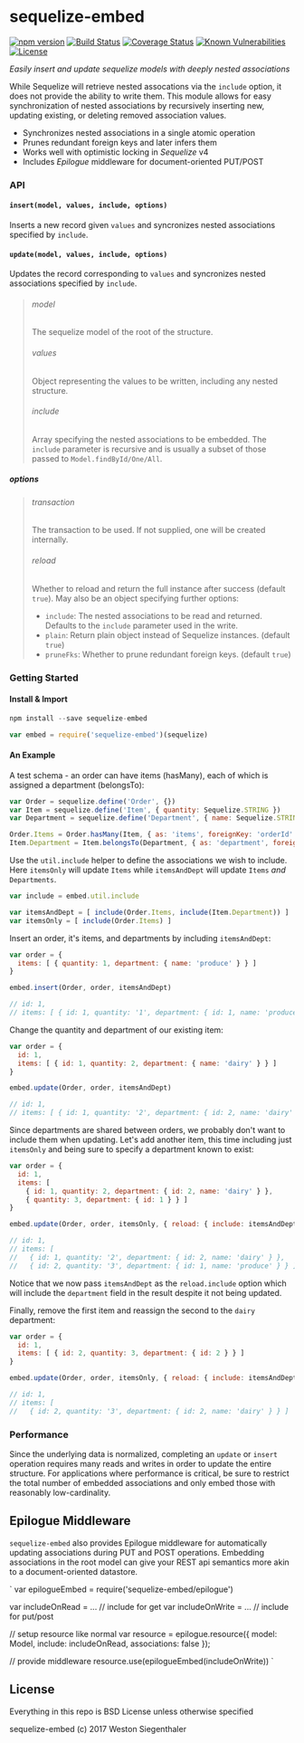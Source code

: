 # sequelize-embed

[![npm version](https://badge.fury.io/js/sequelize-embed.svg)](https://www.npmjs.com/package/sequelize-embed)
[![Build Status](https://travis-ci.org/Wsiegenthaler/sequelize-embed.svg?branch=master)](https://travis-ci.org/Wsiegenthaler/sequelize-embed)
[![Coverage Status](https://coveralls.io/repos/github/Wsiegenthaler/sequelize-embed/badge.svg?branch=master)](https://coveralls.io/github/Wsiegenthaler/sequelize-embed?branch=master)
[![Known Vulnerabilities](https://snyk.io/test/github/wsiegenthaler/sequelize-embed/badge.svg)](https://snyk.io/test/github/wsiegenthaler/sequelize-embed)
[![License](https://img.shields.io/badge/License-BSD%203--Clause-blue.svg)](https://opensource.org/licenses/BSD-3-Clause)

*Easily insert and update sequelize models with deeply nested associations*


While Sequelize will retrieve nested assocations via the `include` option, it does not provide the ability to write them. This module allows for easy synchronization of nested associations by recursively inserting new, updating existing, or deleting removed association values.

* Synchronizes nested associations in a single atomic operation
* Prunes redundant foreign keys and later infers them
* Works well with optimistic locking in *Sequelize* v4
* Includes *Epilogue* middleware for document-oriented PUT/POST

### API

#### `insert(model, values, include, options)`

Inserts a new record given `values` and syncronizes nested associations specified by `include`.

#### `update(model, values, include, options)`

Updates the record corresponding to `values` and syncronizes nested associations specified by `include`.

> ###### model
>
> The sequelize model of the root of the structure.
>
> ###### values
>
> Object representing the values to be written, including any nested structure.
>
> ###### include
>
> Array specifying the nested associations to be embedded. The `include` parameter is recursive and is usually a subset of those passed to `Model.findById/One/All`.

##### options

> ###### transaction
> 
> The transaction to be used. If not supplied, one will be created internally.
>
> ###### reload
> 
> Whether to reload and return the full instance after success (default `true`). May also be an object specifying further options:
> 
> * `include`: The nested associations to be read and returned. Defaults to the `include` parameter used in the write.
> * `plain`: Return plain object instead of Sequelize instances. (default `true`)
> * `pruneFks`: Whether to prune redundant foreign keys. (default `true`)
>

### Getting Started

#### Install & Import

```javascript
npm install --save sequelize-embed
```

```javascript
var embed = require('sequelize-embed')(sequelize)
```

#### An Example

A test schema - an order can have items (hasMany), each of which is assigned a department (belongsTo):

```javascript
var Order = sequelize.define('Order', {})
var Item = sequelize.define('Item', { quantity: Sequelize.STRING })
var Department = sequelize.define('Department', { name: Sequelize.STRING })

Order.Items = Order.hasMany(Item, { as: 'items', foreignKey: 'orderId' })
Item.Department = Item.belongsTo(Department, { as: 'department', foreignKey: 'deptId' })`
```

Use the `util.include` helper to define the associations we wish to include. Here `itemsOnly` will update `Items` while `itemsAndDept` will update `Items` *and* `Departments`.

```javascript
var include = embed.util.include

var itemsAndDept = [ include(Order.Items, include(Item.Department)) ]
var itemsOnly = [ include(Order.Items) ]
```

Insert an order, it's items, and departments by including `itemsAndDept`:

```javascript
var order = {
  items: [ { quantity: 1, department: { name: 'produce' } } ]
}

embed.insert(Order, order, itemsAndDept)

// id: 1,
// items: [ { id: 1, quantity: '1', department: { id: 1, name: 'produce' } } ]
```

Change the quantity and department of our existing item:

```javascript
var order = {
  id: 1,
  items: [ { id: 1, quantity: 2, department: { name: 'dairy' } } ]
}

embed.update(Order, order, itemsAndDept)

// id: 1,
// items: [ { id: 1, quantity: '2', department: { id: 2, name: 'dairy' } } ]
```

Since departments are shared between orders, we probably don't want to include them when updating. Let's add another item, this time including just `itemsOnly` and being sure to specify a department known to exist:

```javascript
var order = {
  id: 1,
  items: [
    { id: 1, quantity: 2, department: { id: 2, name: 'dairy' } },
    { quantity: 3, department: { id: 1 } } ]
}

embed.update(Order, order, itemsOnly, { reload: { include: itemsAndDept } })

// id: 1,
// items: [
//   { id: 1, quantity: '2', department: { id: 2, name: 'dairy' } },
//   { id: 2, quantity: '3', department: { id: 1, name: 'produce' } } ]
```

Notice that we now pass `itemsAndDept` as the `reload.include` option which will include the `department` field in the result despite it not being updated.

Finally, remove the first item and reassign the second to the `dairy` department:

```javascript
var order = {
  id: 1,
  items: [ { id: 2, quantity: 3, department: { id: 2 } } ]
}

embed.update(Order, order, itemsOnly, { reload: { include: itemsAndDept } })

// id: 1,
// items: [
//   { id: 2, quantity: '3', department: { id: 2, name: 'dairy' } } ]
```

### Performance

Since the underlying data is normalized, completing an `update` or `insert` operation requires many reads and writes in order to update the entire structure. For applications where performance is critical, be sure to restrict the total number of embedded associations and only embed those with reasonably low-cardinality.

## Epilogue Middleware


`sequelize-embed` also provides Epilogue middleware for automatically updating associations during PUT and POST operations. Embedding associations in the root model can give your REST api semantics more akin to a document-oriented datastore.

`
var epilogueEmbed = require('sequelize-embed/epilogue')

var includeOnRead = ...  // include for get
var includeOnWrite = ... // include for put/post

// setup resource like normal
var resource = epilogue.resource({
  model: Model,
  include: includeOnRead,
  associations: false
});

// provide middleware
resource.use(epilogueEmbed(includeOnWrite))
`

## License

Everything in this repo is BSD License unless otherwise specified

sequelize-embed (c) 2017 Weston Siegenthaler

